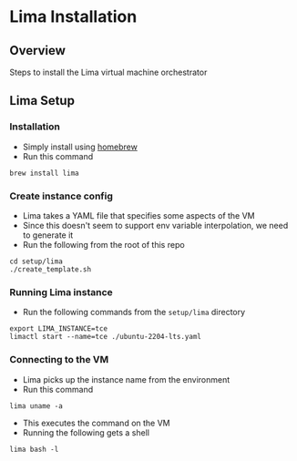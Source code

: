 # Lima Installation

## Overview

Steps to install the Lima virtual machine orchestrator


## Lima Setup

### Installation

* Simply install using [homebrew](https://formulae.brew.sh/formula/lima)
* Run this command

```
brew install lima
```


### Create instance config

* Lima takes a YAML file that specifies some aspects of the VM
* Since this doesn't seem to support env variable interpolation, we need to generate it
* Run the following from the root of this repo

```
cd setup/lima
./create_template.sh
```


### Running Lima instance

* Run the following commands from the `setup/lima` directory

```
export LIMA_INSTANCE=tce
limactl start --name=tce ./ubuntu-2204-lts.yaml
```

### Connecting to the VM

* Lima picks up the instance name from the environment
* Run this command 

```
lima uname -a
```

* This executes the command on the VM
* Running the following gets a shell

```
lima bash -l
```
